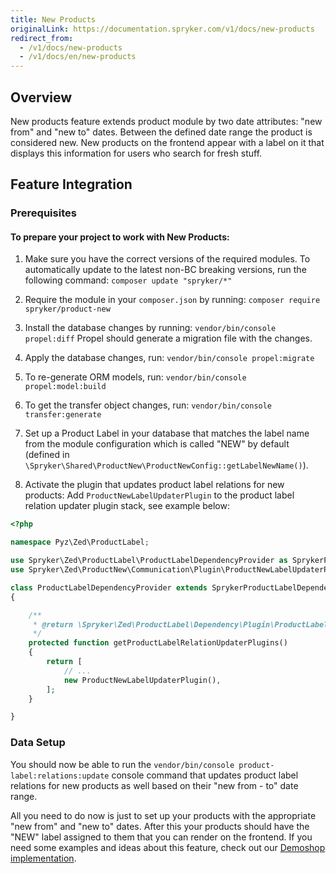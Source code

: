 ```yaml
---
title: New Products
originalLink: https://documentation.spryker.com/v1/docs/new-products
redirect_from:
  - /v1/docs/new-products
  - /v1/docs/en/new-products
---
```


## Overview
New products feature extends product module by two date attributes: "new from" and "new to" dates. Between the defined date range the product is considered new. New products on the frontend appear with a label on it that displays this information for users who search for fresh stuff.

## Feature Integration
### Prerequisites
#### To prepare your project to work with New Products:

1. Make sure you have the correct versions of the required modules. To automatically update to the latest non-BC breaking versions, run the following command:
`composer update "spryker/*"`

2. Require the module in your `composer.json` by running:
`composer require spryker/product-new`

3. Install the database changes by running:
`vendor/bin/console propel:diff`
Propel should generate a migration file with the changes.

4. Apply the database changes, run:
`vendor/bin/console propel:migrate`

5. To re-generate ORM models, run:
`vendor/bin/console propel:model:build`

6. To get the transfer object changes, run:
`vendor/bin/console transfer:generate`

7. Set up a Product Label in your database that matches the label name from the module configuration which is called "NEW" by default (defined in `\Spryker\Shared\ProductNew\ProductNewConfig::getLabelNewName()`).

8. Activate the plugin that updates product label relations for new products:
Add `ProductNewLabelUpdaterPlugin` to the product label relation updater plugin stack, see example below:

```php
<?php

namespace Pyz\Zed\ProductLabel;

use Spryker\Zed\ProductLabel\ProductLabelDependencyProvider as SprykerProductLabelDependencyProvider;
use Spryker\Zed\ProductNew\Communication\Plugin\ProductNewLabelUpdaterPlugin;

class ProductLabelDependencyProvider extends SprykerProductLabelDependencyProvider
{

    /**
     * @return \Spryker\Zed\ProductLabel\Dependency\Plugin\ProductLabelRelationUpdaterPluginInterface[]
     */
    protected function getProductLabelRelationUpdaterPlugins()
    {
        return [
            // ...
            new ProductNewLabelUpdaterPlugin(),
        ];
    }

}
```


### Data Setup

You should now be able to run the `vendor/bin/console product-label:relations:update` console command that updates product label relations for new products as well based on their "new from - to" date range.

All you need to do now is just to set up your products with the appropriate "new from" and "new to" dates. After this your products should have the "NEW" label assigned to them that you can render on the frontend. If you need some examples and ideas about this feature, check out our [Demoshop implementation](https://github.com/spryker/demoshop).


